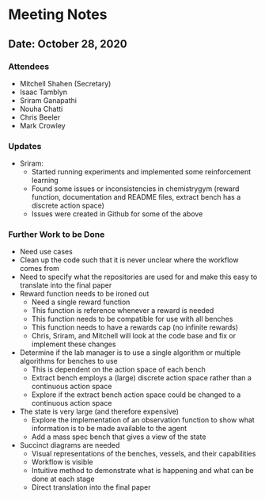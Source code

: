 # Meeting Notes

## Date: October 28, 2020

### Attendees

- Mitchell Shahen (Secretary)
- Isaac Tamblyn
- Sriram Ganapathi
- Nouha Chatti
- Chris Beeler
- Mark Crowley

### Updates

- Sriram:
    - Started running experiments and implemented some reinforcement learning
    - Found some issues or inconsistencies in chemistrygym (reward function, documentation and README files, extract bench has a discrete action space)
    - Issues were created in Github for some of the above

### Further Work to be Done

- Need use cases
- Clean up the code such that it is never unclear where the workflow comes from
- Need to specify what the repositories are used for and make this easy to translate into the final paper
- Reward function needs to be ironed out
    - Need a single reward function
    - This function is reference whenever a reward is needed
    - This function needs to be compatible for use with all benches
    - This function needs to have a rewards cap (no infinite rewards)
    - Chris, Sriram, and Mitchell will look at the code base and fix or implement these changes
- Determine if the lab manager is to use a single algorithm or multiple algorithms for benches to use
    - This is dependent on the action space of each bench
    - Extract bench employs a (large) discrete action space rather than a continuous action space
    - Explore if the extract bench action space could be changed to a continuous action space
- The state is very large (and therefore expensive)
    - Explore the implementation of an observation function to show what information is to be made available to the agent
    - Add a mass spec bench that gives a view of the state
- Succinct diagrams are needed
    - Visual representations of the benches, vessels, and their capabilities
    - Workflow is visible
    - Intuitive method to demonstrate what is happening and what can be done at each stage
    - Direct translation into the final paper
